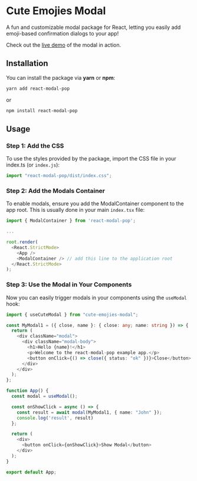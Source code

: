 # Cute Emojies Modal

A fun and customizable modal package for React, letting you easily add emoji-based confirmation dialogs to your app!

Check out the [live demo](https://mesutrk95.github.io/react-modal-pop/) of the modal in action.

## Installation

You can install the package via **yarn** or **npm**:

```bash
yarn add react-modal-pop
```

or

```bash
npm install react-modal-pop
```

## Usage

### Step 1: Add the CSS

To use the styles provided by the package, import the CSS file in your index.ts (or `index.js`):

```typescript
import "react-modal-pop/dist/index.css";
```

### Step 2: Add the Modals Container

To enable modals, ensure you add the ModalContainer component to the app root. This is usually done in your main `index.tsx` file:

```typescript
import { ModalContainer } from 'react-modal-pop';

...

root.render(
  <React.StrictMode>
    <App />
    <ModalContainer /> // add this line to the application root
  </React.StrictMode>
);
```

### Step 3: Use the Modal in Your Components

Now you can easily trigger modals in your components using the `useModal` hook:

```typescript
import { useCuteModal } from "cute-emojies-modal";

const MyModal1 = ({ close, name }: { close: any; name: string }) => {
  return (
    <div className="modal">
      <div className="modal-body">
        <h1>Hello {name}!</h1>
        <p>Welcome to the react-modal-pop example app.</p>
        <button onClick={() => close({ status: "ok" })}>Close</button>
      </div>
    </div>
  );
};

function App() {
  const modal = useModal();

  const onShowClick = async () => {
    const result = await modal(MyModal1, { name: "John" });
    console.log('result', result)
  };

  return (
    <div>
      <button onClick={onShowClick}>Show Modal</button>
    </div>
  );
}

export default App;
```